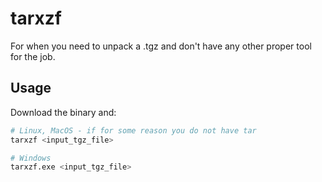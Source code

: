 # tarxzf

For when you need to unpack a .tgz and don't have any other proper tool for the job.

## Usage
Download the binary and:
```sh
# Linux, MacOS - if for some reason you do not have tar
tarxzf <input_tgz_file>

# Windows
tarxzf.exe <input_tgz_file>
```
